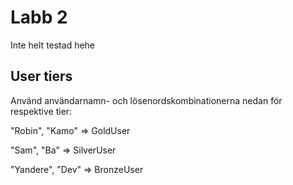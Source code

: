 # Labb 2

Inte helt testad hehe

## User tiers

Använd användarnamn- och lösenordskombinationerna nedan för respektive tier:

"Robin", "Kamo" => GoldUser

"Sam", "Ba" => SilverUser

"Yandere", "Dev" => BronzeUser
